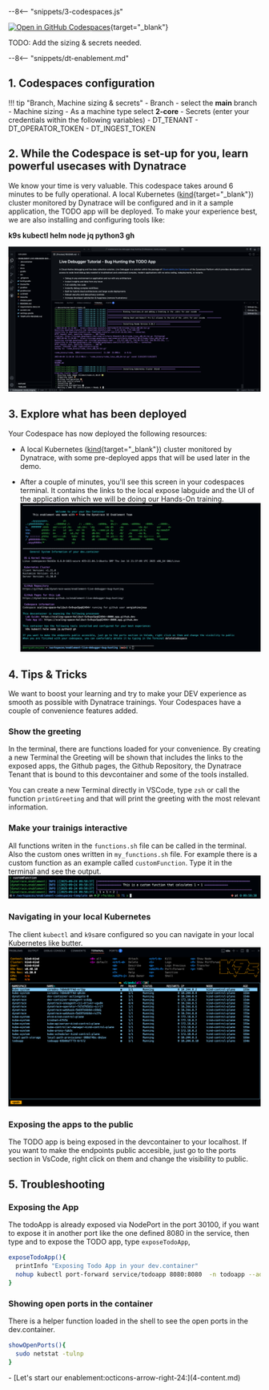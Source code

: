 --8<-- "snippets/3-codespaces.js"

[![Open in GitHub Codespaces](https://github.com/codespaces/badge.svg)](https://codespaces.new/dynatrace-wwse/enablement-codespaces-template){target="_blank"}

TODO: Add the sizing & secrets needed.

--8<-- "snippets/dt-enablement.md"

## 1. Codespaces configuration
!!! tip "Branch, Machine sizing & secrets"
    - Branch
        - select the **main** branch
    - Machine sizing
        - As a machine type select **2-core**
    - Secrets (enter your credentials within the following variables)
        - DT_TENANT
        - DT_OPERATOR_TOKEN
        - DT_INGEST_TOKEN


## 2. While the Codespace is set-up for you, learn powerful usecases with Dynatrace
We know your time is very valuable. This codespace takes around 6 minutes to be fully operational. A local Kubernetes ([kind](https://kind.sigs.k8s.io/){target="_blank"}) cluster monitored by Dynatrace will be configured and in it a sample application, the TODO app will be deployed. To make your experience best, we are also installing and configuring tools like:

**k9s kubectl helm node jq python3 gh**

![Codespaces installing](img/codespaces_installing.png)

## 3. Explore what has been deployed

Your Codespace has now deployed the following resources:

- A local Kubernetes ([kind](https://kind.sigs.k8s.io/){target="_blank"}) cluster monitored by Dynatrace, with some pre-deployed apps
  that will be used later in the demo.

- After a couple of minutes, you'll see this screen in your codespaces terminal. It contains the links to the local expose labguide and the UI of the application which we will be doing our Hands-On training.
![Codespaces finish](img/codespaces_finish.png)


## 4. Tips & Tricks

We want to boost your learning and try to make your DEV experience as smooth as possible with Dynatrace trainings. Your Codespaces have a couple of convenience features added. 

### Show the greeting
In the terminal, there are functions loaded for your convenience. By creating a new Terminal the Greeting will be shown that includes the links to the exposed apps, the Github  pages, the Github Repository, the Dynatrace Tenant that is bound to this devcontainer and some of the tools installed.

You can create a new Terminal directly in VSCode, type `zsh` or call the function `printGreeting` and that will print the greeting with the most relevant information.

### Make your trainigs interactive
All functions writen in the `functions.sh` file can be called in the terminal. Also the custom ones written in `my_functions.sh` file. For example there is a custom function as an example called `customFunction`. Type it in the terminal and see the output.
![custom function](img/custom_function.png)


### Navigating in your local Kubernetes
The client `kubectl` and `k9s`are configured so you can navigate in your local Kubernetes like butter. 
![k9s](img/k9s.png)

### Exposing the apps to the public
The TODO app is being exposed in the devcontainer to your localhost. If you want to make the endpoints public accesible, just go to the ports section in VsCode, right click on them and change the visibility to public.


## 5. Troubleshooting


### Exposing the App

The todoApp is already exposed via NodePort in the port 30100, if you want to expose it in another port like the one defined 8080 in the service, then type and to expose the TODO app, type `exposeTodoApp`, 

```bash
exposeTodoApp(){
  printInfo "Exposing Todo App in your dev.container"
  nohup kubectl port-forward service/todoapp 8080:8080  -n todoapp --address="0.0.0.0" > /tmp/kubectl-port-forward.log 2>&1 &
}
```

### Showing open ports in the container
There is a helper function loaded in the shell to see the open ports in the dev.container.

```bash
showOpenPorts(){
  sudo netstat -tulnp
}
```


<div class="grid cards" markdown>
- [Let's start our enablement:octicons-arrow-right-24:](4-content.md)
</div>
